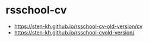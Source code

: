 # rsschool-cv
* https://sten-kh.github.io/rsschool-cv-old-version/cv
* https://sten-kh.github.io/rsschool-cvold-version/
